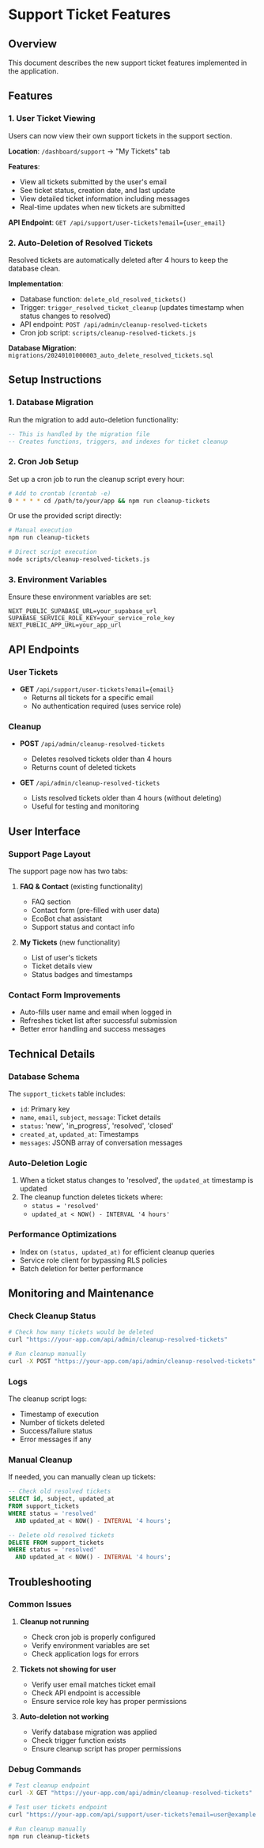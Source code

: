 # Support Ticket Features

## Overview
This document describes the new support ticket features implemented in the application.

## Features

### 1. User Ticket Viewing
Users can now view their own support tickets in the support section.

**Location**: `/dashboard/support` → "My Tickets" tab

**Features**:
- View all tickets submitted by the user's email
- See ticket status, creation date, and last update
- View detailed ticket information including messages
- Real-time updates when new tickets are submitted

**API Endpoint**: `GET /api/support/user-tickets?email={user_email}`

### 2. Auto-Deletion of Resolved Tickets
Resolved tickets are automatically deleted after 4 hours to keep the database clean.

**Implementation**:
- Database function: `delete_old_resolved_tickets()`
- Trigger: `trigger_resolved_ticket_cleanup` (updates timestamp when status changes to resolved)
- API endpoint: `POST /api/admin/cleanup-resolved-tickets`
- Cron job script: `scripts/cleanup-resolved-tickets.js`

**Database Migration**: `migrations/20240101000003_auto_delete_resolved_tickets.sql`

## Setup Instructions

### 1. Database Migration
Run the migration to add auto-deletion functionality:

```sql
-- This is handled by the migration file
-- Creates functions, triggers, and indexes for ticket cleanup
```

### 2. Cron Job Setup
Set up a cron job to run the cleanup script every hour:

```bash
# Add to crontab (crontab -e)
0 * * * * cd /path/to/your/app && npm run cleanup-tickets
```

Or use the provided script directly:

```bash
# Manual execution
npm run cleanup-tickets

# Direct script execution
node scripts/cleanup-resolved-tickets.js
```

### 3. Environment Variables
Ensure these environment variables are set:

```env
NEXT_PUBLIC_SUPABASE_URL=your_supabase_url
SUPABASE_SERVICE_ROLE_KEY=your_service_role_key
NEXT_PUBLIC_APP_URL=your_app_url
```

## API Endpoints

### User Tickets
- **GET** `/api/support/user-tickets?email={email}`
  - Returns all tickets for a specific email
  - No authentication required (uses service role)

### Cleanup
- **POST** `/api/admin/cleanup-resolved-tickets`
  - Deletes resolved tickets older than 4 hours
  - Returns count of deleted tickets

- **GET** `/api/admin/cleanup-resolved-tickets`
  - Lists resolved tickets older than 4 hours (without deleting)
  - Useful for testing and monitoring

## User Interface

### Support Page Layout
The support page now has two tabs:

1. **FAQ & Contact** (existing functionality)
   - FAQ section
   - Contact form (pre-filled with user data)
   - EcoBot chat assistant
   - Support status and contact info

2. **My Tickets** (new functionality)
   - List of user's tickets
   - Ticket details view
   - Status badges and timestamps

### Contact Form Improvements
- Auto-fills user name and email when logged in
- Refreshes ticket list after successful submission
- Better error handling and success messages

## Technical Details

### Database Schema
The `support_tickets` table includes:
- `id`: Primary key
- `name`, `email`, `subject`, `message`: Ticket details
- `status`: 'new', 'in_progress', 'resolved', 'closed'
- `created_at`, `updated_at`: Timestamps
- `messages`: JSONB array of conversation messages

### Auto-Deletion Logic
1. When a ticket status changes to 'resolved', the `updated_at` timestamp is updated
2. The cleanup function deletes tickets where:
   - `status = 'resolved'`
   - `updated_at < NOW() - INTERVAL '4 hours'`

### Performance Optimizations
- Index on `(status, updated_at)` for efficient cleanup queries
- Service role client for bypassing RLS policies
- Batch deletion for better performance

## Monitoring and Maintenance

### Check Cleanup Status
```bash
# Check how many tickets would be deleted
curl "https://your-app.com/api/admin/cleanup-resolved-tickets"

# Run cleanup manually
curl -X POST "https://your-app.com/api/admin/cleanup-resolved-tickets"
```

### Logs
The cleanup script logs:
- Timestamp of execution
- Number of tickets deleted
- Success/failure status
- Error messages if any

### Manual Cleanup
If needed, you can manually clean up tickets:

```sql
-- Check old resolved tickets
SELECT id, subject, updated_at 
FROM support_tickets 
WHERE status = 'resolved' 
  AND updated_at < NOW() - INTERVAL '4 hours';

-- Delete old resolved tickets
DELETE FROM support_tickets 
WHERE status = 'resolved' 
  AND updated_at < NOW() - INTERVAL '4 hours';
```

## Troubleshooting

### Common Issues

1. **Cleanup not running**
   - Check cron job is properly configured
   - Verify environment variables are set
   - Check application logs for errors

2. **Tickets not showing for user**
   - Verify user email matches ticket email
   - Check API endpoint is accessible
   - Ensure service role key has proper permissions

3. **Auto-deletion not working**
   - Verify database migration was applied
   - Check trigger function exists
   - Ensure cleanup script has proper permissions

### Debug Commands
```bash
# Test cleanup endpoint
curl -X GET "https://your-app.com/api/admin/cleanup-resolved-tickets"

# Test user tickets endpoint
curl "https://your-app.com/api/support/user-tickets?email=user@example.com"

# Run cleanup manually
npm run cleanup-tickets
```
